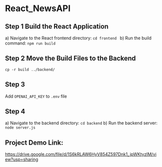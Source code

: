 # React_NewsAPI

## Step 1 Build the React Application
a) Navigate to the React frontend directory: ```cd frontend ```
b) Run the build command: ```npm run build```

## Step 2 Move the Build Files to the Backend
```cp -r build ../backend/```

## Step 3
Add ```OPENAI_API_KEY``` to ```.env``` file

## Step 4 
a) Navigate to the backend directory: ```cd backend```
b) Run the backend server: ```node server.js```

## Project Demo Link:
https://drive.google.com/file/d/1S6kRLAW6HyV854Z597Dnk1_jpWKtyzIM/view?usp=sharing
